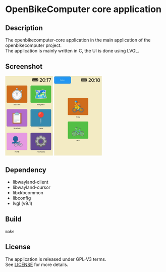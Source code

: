 # OpenBikeComputer core application

## Description

The openbikecomputer-core application in the main application of the openbikecomputer project. \
The application is mainly written in C, the UI is done using LVGL.

## Screenshot
<p float="center">
  <img src="./documentation/images/main_screen.png" width="30%" />
  <img src="./documentation/images/profiles_screen.png" width="30%" />
</p>

## Dependency
- libwayland-client
- libwayland-cursor
- libxkbcommon
- libconfig
- lvgl (v9.1)

## Build
```
make
```

## License

The application is released under GPL-V3 terms. \
See [LICENSE](./LICENSE) for more details.

